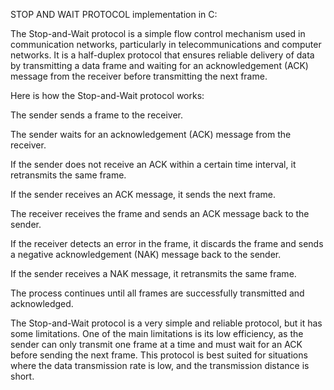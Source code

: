 STOP AND WAIT PROTOCOL implementation in C:

The Stop-and-Wait protocol is a simple flow control mechanism used in communication networks, particularly in telecommunications and computer networks. It is a half-duplex protocol that ensures reliable delivery of data by transmitting a data frame and waiting for an acknowledgement (ACK) message from the receiver before transmitting the next frame.

Here is how the Stop-and-Wait protocol works:

The sender sends a frame to the receiver.

The sender waits for an acknowledgement (ACK) message from the receiver.

If the sender does not receive an ACK within a certain time interval, it retransmits the same frame.

If the sender receives an ACK message, it sends the next frame.

The receiver receives the frame and sends an ACK message back to the sender.

If the receiver detects an error in the frame, it discards the frame and sends a negative acknowledgement (NAK) message back to the sender.

If the sender receives a NAK message, it retransmits the same frame.

The process continues until all frames are successfully transmitted and acknowledged.

The Stop-and-Wait protocol is a very simple and reliable protocol, but it has some limitations. One of the main limitations is its low efficiency, as the sender can only transmit one frame at a time and must wait for an ACK before sending the next frame. This protocol is best suited for situations where the data transmission rate is low, and the transmission distance is short.
